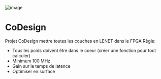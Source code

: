 ![image](https://github.com/kibouasteve/CoDesign/assets/71629695/5523b2d0-aeb7-485c-8bdd-dbb5c23ea22e)



# CoDesign
Projet CoDesign 
mettre toutes les couches en LENET dans le FPGA
Règle: 
  - Tous les poids doivent être dans le coeur (créer une fonction pour tout calculer) 
  - Minimum 100 MHz
  - Gain sur le temps de latence
  - Optimiser en surface
